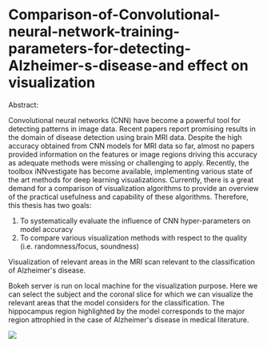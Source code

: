 # Comparison-of-Convolutional-neural-network-training-parameters-for-detecting-Alzheimer-s-disease-and effect on visualization

Abstract:

Convolutional neural networks (CNN) have become a powerful tool for detecting patterns in image data. Recent
papers report promising results in the domain of disease detection using brain MRI data. Despite the high accuracy
obtained from CNN models for MRI data so far, almost no papers provided information on the features
or image regions driving this accuracy as adequate methods were missing or challenging to apply. Recently, the
toolbox iNNvestigate has become available, implementing various state of the art methods for deep learning visualizations.
Currently, there is a great demand for a comparison of visualization algorithms to provide an overview
of the practical usefulness and capability of these algorithms.
Therefore, this thesis has two goals:
1. To systematically evaluate the influence of CNN hyper-parameters on model accuracy
2. To compare various visualization methods with respect to the quality (i.e. randomness/focus, soundness)

Visualization of relevant areas in the MRI scan relevant to the classification of Alzheimer's disease.

Bokeh server is run on local machine for the visualization purpose.
Here we can select the subject and the coronal slice for which we can visualize the relevant areas that the model considers for the classification.
The hippocampus region highlighted by the model corresponds to the major region attrophied in the case of Alzheimer's disease in medical literature.

![](MRI-relevance-map-visualization-using-Bokeh.gif)
